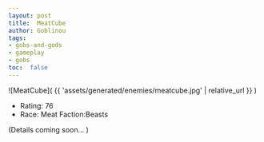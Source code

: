 ```yaml
---
layout: post
title:  MeatCube
author: Goblinou
tags:
- gobs-and-gods
- gameplay
- gobs
toc:  false
---
```


![MeatCube]( {{ 'assets/generated/enemies/meatcube.jpg' | relative_url }} )
- Rating: 76
- Race: Meat  Faction:Beasts

(Details coming soon... )